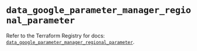 # `data_google_parameter_manager_regional_parameter`

Refer to the Terraform Registry for docs: [`data_google_parameter_manager_regional_parameter`](https://registry.terraform.io/providers/hashicorp/google/6.47.0/docs/data-sources/parameter_manager_regional_parameter).
